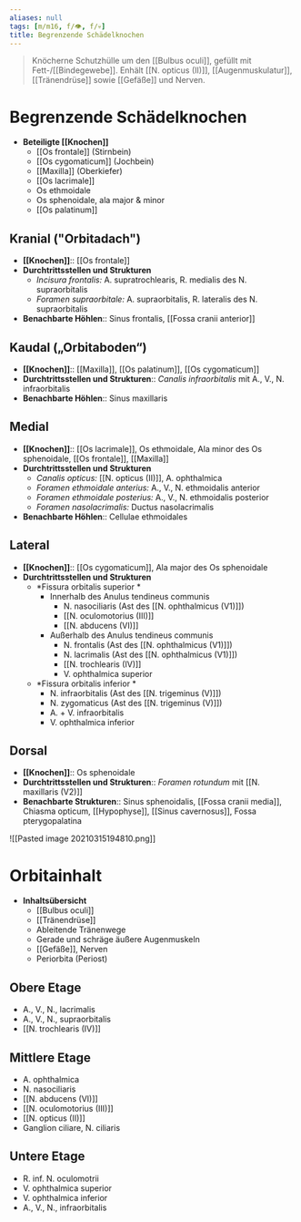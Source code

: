 ```yaml
---
aliases: null
tags: [m/m16, f/👁️, f/💀]
title: Begrenzende Schädelknochen
---
```

> Knöcherne Schutzhülle um den [[Bulbus oculi]], gefüllt mit Fett-/[[Bindegewebe]]. Enhält [[N. opticus (II)]], [[Augenmuskulatur]], [[Tränendrüse]] sowie [[Gefäße]] und Nerven.

# Begrenzende Schädelknochen
- **Beteiligte [[Knochen]]**
    - [[Os frontale]] (Stirnbein)
    - [[Os cygomaticum]] (Jochbein)
    - [[Maxilla]] (Oberkiefer)
    - [[Os lacrimale]]
    - Os ethmoidale
    - Os sphenoidale, ala major & minor
    - [[Os palatinum]]
## Kranial ("Orbitadach")
- **[[Knochen]]**:: [[Os frontale]]
- **Durchtrittsstellen und Strukturen**
	- *Incisura frontalis:* A. supratrochlearis, R. medialis des N. supraorbitalis
	- *Foramen supraorbitale:* A. supraorbitalis, R. lateralis des N. supraorbitalis
- **Benachbarte Höhlen**:: Sinus frontalis, [[Fossa cranii anterior]]
## Kaudal („Orbitaboden“)
- **[[Knochen]]**:: [[Maxilla]], [[Os palatinum]], [[Os cygomaticum]]
- **Durchtrittsstellen und Strukturen**:: *Canalis infraorbitalis* mit A., V., N. infraorbitalis
- **Benachbarte Höhlen**:: Sinus maxillaris
## Medial 
- **[[Knochen]]**:: [[Os lacrimale]], Os ethmoidale, Ala minor des Os sphenoidale, [[Os frontale]], [[Maxilla]]
- **Durchtrittsstellen und Strukturen**
	- *Canalis opticus:* [[N. opticus (II)]], A. ophthalmica
	- *Foramen ethmoidale anterius:* A., V., N. ethmoidalis anterior
	- *Foramen ethmoidale posterius:* A., V., N. ethmoidalis posterior
	- *Foramen nasolacrimalis:* Ductus nasolacrimalis
- **Benachbarte Höhlen**:: Cellulae ethmoidales
## Lateral 
- **[[Knochen]]**:: [[Os cygomaticum]], Ala major des Os sphenoidale
- **Durchtrittsstellen und Strukturen**
	- *Fissura orbitalis superior *
		- Innerhalb des Anulus tendineus communis 
			- N. nasociliaris (Ast des [[N. ophthalmicus (V1)]])
			- [[N. oculomotorius (III)]]
			- [[N. abducens (VI)]]
		- Außerhalb des Anulus tendineus communis
			- N. frontalis (Ast des [[N. ophthalmicus (V1)]])
			- N. lacrimalis (Ast des [[N. ophthalmicus (V1)]])
			- [[N. trochlearis (IV)]]
			- V. ophthalmica superior
	- *Fissura orbitalis inferior *
		- N. infraorbitalis (Ast des [[N. trigeminus (V)]])
		- N. zygomaticus (Ast des [[N. trigeminus (V)]])
		- A. + V. infraorbitalis
		- V. ophthalmica inferior 
## Dorsal
- **[[Knochen]]**:: Os sphenoidale
- **Durchtrittsstellen und Strukturen**:: *Foramen rotundum* mit [[N. maxillaris (V2)]]
- **Benachbarte Strukturen**:: Sinus sphenoidalis, [[Fossa cranii media]], Chiasma opticum, [[Hypophyse]], [[Sinus cavernosus]], Fossa pterygopalatina

![[Pasted image 20210315194810.png]]

# Orbitainhalt
 - **Inhaltsübersicht**
    - [[Bulbus oculi]]
    - [[Tränendrüse]]
    - Ableitende Tränenwege
    - Gerade und schräge äußere Augenmuskeln
    - [[Gefäße]], Nerven
    - Periorbita (Periost)
## Obere Etage
- A., V., N., lacrimalis
- A., V., N., supraorbitalis
- [[N. trochlearis (IV)]]
## Mittlere Etage
- A. ophthalmica
- N. nasociliaris
- [[N. abducens (VI)]]
- [[N. oculomotorius (III)]]
- [[N. opticus (II)]]
- Ganglion ciliare, N. ciliaris
## Untere Etage
- R. inf. N. oculomotrii
- V. ophthalmica superior
- V. ophthalmica inferior
- A., V., N., infraorbitalis